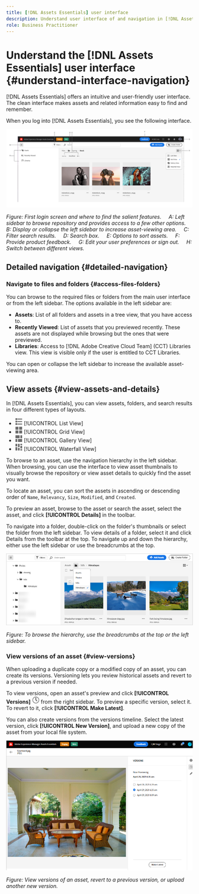 ```yaml
---
title: [!DNL Assets Essentials] user interface
description: Understand user interface of and navigation in [!DNL Assets Essentials].
role: Business Practitioner
---
```


# Understand the [!DNL Assets Essentials] user interface {#understand-interface-navigation}

[!DNL Assets Essentials] offers an intuitive and user-friendly user interface. The clean interface makes assets and related information easy to find and remember.

When you log into [!DNL Assets Essentials], you see the following interface.

![[!DNL Assets Essentials] user interface](assets/essentials-interface1.png)

*Figure: First login screen and where to find the salient features.*
&nbsp;&nbsp;&nbsp; *A: Left sidebar to browse repository and provides access to a few other options.*
&nbsp;&nbsp;&nbsp; *B: Display or collapse the left sidebar to increase asset-viewing area.*
&nbsp;&nbsp;&nbsp; *C: Filter search results.*
&nbsp;&nbsp;&nbsp; *D: Search box.*
&nbsp;&nbsp;&nbsp; *E: Options to sort assets.*
&nbsp;&nbsp;&nbsp; *F: Provide product feedback.*
&nbsp;&nbsp;&nbsp; *G: Edit your user preferences or sign out.*
&nbsp;&nbsp;&nbsp; *H: Switch between different views.*

<!-- TBD: Need an embedded video here with narration. It has to be hosted on MPC to be embeddable. -->

## Detailed navigation {#detailed-navigation}

### Navigate to files and folders {#access-files-folders}

<!-- TBD: The options in left sidebar may change. Shared with me and Shared by me are missing for now. Update this section as UI is updated. -->

You can browse to the required files or folders from the main user interface or from the left sidebar. The options available in the left sidebar are:

* **Assets**: List of all folders and assets in a tree view, that you have access to.
* **Recently Viewed**: List of assets that you previewed recently. These assets are not displayed while browsing but the ones that were previewed.
* **Libraries**: Access to [!DNL Adobe Creative Cloud Team] (CCT) Libraries view. This view is visible only if the user is entitled to CCT Libraries.

You can open or collapse the left sidebar to increase the available asset-viewing area.

## View assets {#view-assets-and-details}

<!-- TBD: Give screenshots of all views with many assets. Zoom out to showcase how the thumbnails/tiles flow on the UI in different views. -->

In [!DNL Assets Essentials], you can view assets, folders, and search results in four different types of layouts.

* ![list view icon](assets/do-not-localize/list-view.png) [!UICONTROL List View]
* ![grid view icon](assets/do-not-localize/grid-view.png) [!UICONTROL Grid View]
* ![gallery view icon](assets/do-not-localize/gallery-view.png) [!UICONTROL Gallery View]
* ![waterfall view icon](assets/do-not-localize/waterfall-view.png) [!UICONTROL Waterfall View]

To browse to an asset, use the navigation hierarchy in the left sidebar. When browsing, you can use the interface to view asset thumbnails to visually browse the repository or view asset details to quickly find the asset you want.

To locate an asset, you can sort the assets in ascending or descending order of `Name`, `Relevancy`, `Size`, `Modified`, and `Created`.

To preview an asset, browse to the asset or search the asset, select the asset, and click **[!UICONTROL Details]** in the toolbar.

To navigate into a folder, double-click on the folder's thumbnails or select the folder from the left sidebar. To view details of a folder, select it and click Details from the toolbar at the top. To navigate up and down the hierarchy, either use the left sidebar or use the breadcrumbs at the top.

![Browse folders](assets/browsing-folders.png)

*Figure: To browse the hierarchy, use the breadcrumbs at the top or the left sidebar.*

### View versions of an asset {#view-versions}

When uploading a duplicate copy or a modified copy of an asset, you can create its versions. Versioning lets you review historical assets and revert to a previous version if needed.

To view versions, open an asset's preview and click **[!UICONTROL Versions]** ![Versions icon](assets/do-not-localize/versions-clock-icon.png) from the right sidebar. To preview a specific version, select it. To revert to it, click **[!UICONTROL Make Latest]**.

You can also create versions from the versions timeline. Select the latest version, click **[!UICONTROL New Version]**, and upload a new copy of the asset from your local file system.

![View versions of an asset](assets/view-asset-versions1.png)

*Figure: View versions of an asset, revert to a previous version, or upload another new version.*
